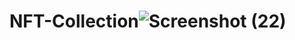 # NFT-Collection![Screenshot (22)](https://user-images.githubusercontent.com/80631704/162194035-cd454f30-ac11-46f9-b903-9eed747031fc.png)
